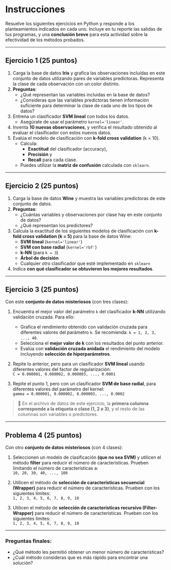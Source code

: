 # Instrucciones

Resuelve los siguientes ejercicios en Python y responde a los planteamientos indicados en cada uno. Incluye en tu reporte las salidas de tus programas, y una **conclusión breve** para esta actividad sobre la efectividad de los métodos probados.

---

## Ejercicio 1 (25 puntos)

1. Carga la base de datos **Iris** y grafica las observaciones incluídas en este conjunto de datos utilizando pares de variables predictoras. Representa la clase de cada observación con un color distinto.
2. **Preguntas**:
   - ¿Qué representan las variables incluidas en la base de datos?
   - ¿Consideras que las variables predictoras tienen información suficiente para determinar la clase de cada uno de los tipos de datos?
3. Entrena un clasificador **SVM lineal** con todos los datos.
   - Asegúrate de usar el parámetro `kernel='linear'`.
4. Inventa **10 nuevas observaciones**, y verifica el resultado obtenido al evaluar el clasificador con estos nuevos datos.
5. Evalúa el modelo de clasificación con **k-fold cross validation** (k = 10).
   - Calcula:
     - **Exactitud** del clasificador (accuracy),
     - **Precisión** y
     - **Recall** para cada clase.
   - Puedes utilizar la **matriz de confusión** calculada con `sklearn`.

---

## Ejercicio 2 (25 puntos)

1. Carga la base de datos **Wine** y muestra las variables predictoras de este conjunto de datos.
2. **Preguntas**:
   - ¿Cuántas variables y observaciones por clase hay en este conjunto de datos?
   - ¿Qué representan los predictores?
3. Calcula la exactitud de los siguientes modelos de clasificación con **k-fold cross validation (k = 5)** para la base de datos Wine:
   - **SVM lineal** (`kernel='linear'`)
   - **SVM con base radial** (`kernel='rbf'`)
   - **k-NN** (para `k = 3`)
   - **Árbol de decisión**
   - Cualquier otro clasificador que esté implementado en `sklearn`
4. Indica **con qué clasificador se obtuvieron los mejores resultados**.

---

## Ejercicio 3 (25 puntos)

Con este **conjunto de datos misteriosos** (con tres clases):

1. Encuentra el mejor valor del parámetro `k` del clasificador **k-NN** utilizando validación cruzada. Para ello:
   - Grafica el rendimiento obtenido con validación cruzada para diferentes valores del parámetro `k`. Se recomienda: `k = 1, 2, 3, ..., 40`.
   - Selecciona el **mejor valor de k** con los resultados del punto anterior.
   - Evalúa con **validación cruzada anidada** el rendimiento del modelo incluyendo **selección de hiperparámetros**.

2. Repite lo anterior, pero para un clasificador **SVM lineal** usando diferentes valores del factor de regularización:  
   `C = 0.000001, 0.000002, 0.000003, ..., 0.0001`

3. Repite el punto 1, pero con un clasificador **SVM de base radial**, para diferentes valores del parámetro del kernel:  
   `gamma = 0.000001, 0.000002, 0.000003, ..., 0.0002`

> 📌 En el archivo de datos de este ejercicio, la **primera columna corresponde a la etiqueta o clase (1, 2 o 3)**, y el resto de las columnas son variables o predictores.

---

## Problema 4 (25 puntos)

Con otro **conjunto de datos misteriosos** (con 4 clases):

1. Seleccionen un modelo de clasificación **(que no sea SVM)** y utilicen el método **filter** para reducir el número de características. Prueben limitando el número de características a:  
   `10, 20, 30, 40, ..., 100`

2. Utilicen el método de **selección de características secuencial (Wrapper)** para reducir el número de características. Prueben con los siguientes límites:  
   `1, 2, 3, 4, 5, 6, 7, 8, 9, 10`

3. Utilicen el método de **selección de características recursivo (Filter-Wrapper)** para reducir el número de características. Prueben con los siguientes límites:  
   `1, 2, 3, 4, 5, 6, 7, 8, 9, 10`

---

### Preguntas finales:

- ¿Qué método les permitió obtener un menor número de características?
- ¿Cuál método consideras que es más rápido para encontrar una solución?
